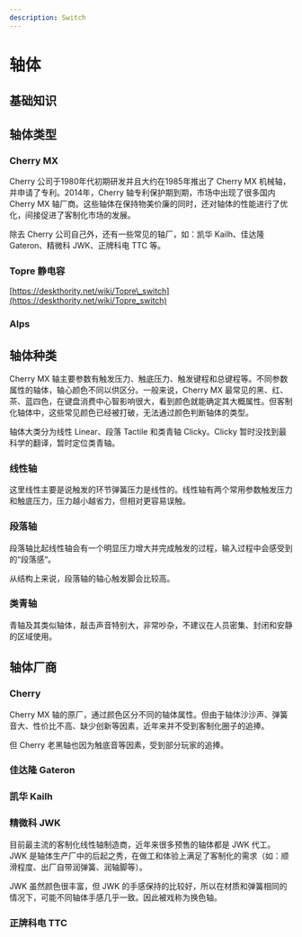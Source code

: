 ```yaml
---
description: Switch
---
```


# 轴体

## 基础知识

## 轴体类型

### Cherry MX

Cherry 公司于1980年代初期研发并且大约在1985年推出了 Cherry MX 机械轴，并申请了专利。2014年，Cherry 轴专利保护期到期，市场中出现了很多国内 Cherry MX 轴厂商。这些轴体在保持物美价廉的同时，还对轴体的性能进行了优化，间接促进了客制化市场的发展。

除去 Cherry 公司自己外，还有一些常见的轴厂，如：凯华 Kailh、佳达隆 Gateron、精微科 JWK、正牌科电 TTC 等。

### Topre 静电容

[https://deskthority.net/wiki/Topre\_switch](https://deskthority.net/wiki/Topre_switch)

### Alps

## 轴体种类

Cherry MX 轴主要参数有触发压力、触底压力、触发键程和总键程等。不同参数属性的轴体，轴心颜色不同以供区分。一般来说，Cherry MX 最常见的黑、红、茶、蓝四色，在键盘消费中心智影响很大，看到颜色就能确定其大概属性。但客制化轴体中，这些常见颜色已经被打破，无法通过颜色判断轴体的类型。

轴体大类分为线性 Linear、段落 Tactile 和类青轴 Clicky。Clicky 暂时没找到最科学的翻译，暂时定位类青轴。

### 线性轴

这里线性主要是说触发的环节弹簧压力是线性的。线性轴有两个常用参数触发压力和触底压力，压力越小越省力，但相对更容易误触。

### 段落轴

段落轴比起线性轴会有一个明显压力增大并完成触发的过程，输入过程中会感受到的“段落感“。

从结构上来说，段落轴的轴心触发脚会比较高。

### 类青轴

青轴及其类似轴体，敲击声音特别大，非常吵杂，不建议在人员密集、封闭和安静的区域使用。

## 轴体厂商

### Cherry

Cherry MX 轴的原厂，通过颜色区分不同的轴体属性。但由于轴体沙沙声、弹簧音大、性价比不高、缺少创新等因素，近年来并不受到客制化圈子的追捧。

但 Cherry 老黑轴也因为触底音等因素，受到部分玩家的追捧。

### 佳达隆 Gateron

### 凯华 Kailh

### 精微科 JWK

目前最主流的客制化线性轴制造商，近年来很多预售的轴体都是 JWK 代工。JWK 是轴体生产厂中的后起之秀，在做工和体验上满足了客制化的需求（如：顺滑程度、出厂自带润弹簧、润轴脚等）。

JWK 虽然颜色很丰富，但 JWK 的手感保持的比较好，所以在材质和弹簧相同的情况下，可能不同轴体手感几乎一致。因此被戏称为换色轴。

### 正牌科电 TTC

